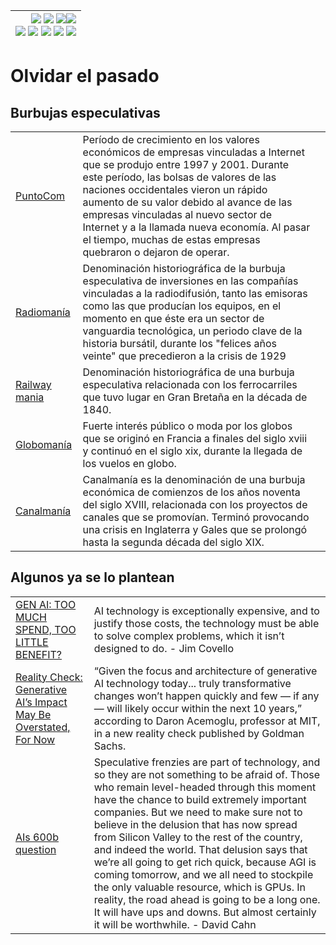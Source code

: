 <div align=right>

|[![](https://img.shields.io/badge/-Inicio-FFF?style=flat&logo=Emlakjet&logoColor=black)](/README.md) [![](https://img.shields.io/badge/-Introducción-FFF?style=flat&logo=abbrobotstudio&logoColor=black)](/documentos/intro.md) [![](https://img.shields.io/badge/-Panorámica-FFF?style=flat&logo=openstreetmap&logoColor=black)](/documentos/panoramica.md)[![](https://img.shields.io/badge/-Modelos_de_lenguaje-FFF?style=flat&logo=LiveChat&logoColor=black)](/documentos/LLMs.md)<br>  [![](https://img.shields.io/badge/-Prompts-FFF?style=flat&logo=Proton&logoColor=black)](/documentos/prompts/README.md) [![](https://img.shields.io/badge/-Ing,_de_prompts-FFF?style=flat&logo=googleearthengine&logoColor=black)](/documentos/ingenieriaDePrompts/README.md) [![](https://img.shields.io/badge/-Patrones-FFF?style=flat&logo=textpattern&logoColor=black)](/documentos/ingenieriaDePrompts/patrones/README.md) [![](https://img.shields.io/badge/8vP-FFF?style=flat&logo=v8&logoColor=black)](/documentos/prompts/mejoresPracticas/8virtudesDelPrompting.md) [![](https://img.shields.io/badge/-Casos_de_uso-FFF?style=flat&logo=gitbook&logoColor=black)](/documentos/casosDeUso/README.md)|
|-:|

</div>

# Olvidar el pasado

## Burbujas especulativas

||||
|-|-|-|
[PuntoCom](https://es.wikipedia.org/wiki/Burbuja_puntocom)|Período de crecimiento en los valores económicos de empresas vinculadas a Internet que se produjo entre 1997 y 2001. Durante este período, las bolsas de valores de las naciones occidentales vieron un rápido aumento de su valor debido al avance de las empresas vinculadas al nuevo sector de Internet y a la llamada nueva economía. Al pasar el tiempo, muchas de estas empresas quebraron o dejaron de operar.
[Radiomanía](https://es.wikipedia.org/wiki/Radioman%C3%ADa)|Denominación historiográfica de la burbuja especulativa de inversiones en las compañías vinculadas a la radiodifusión, tanto las emisoras como las que producían los equipos, en el momento en que éste era un sector de vanguardia tecnológica, un periodo clave de la historia bursátil, durante los "felices años veinte" que precedieron a la crisis de 1929
[Railway mania](https://es.wikipedia.org/wiki/Railway_Mania)|Denominación historiográfica de una burbuja especulativa relacionada con los ferrocarriles que tuvo lugar en Gran Bretaña en la década de 1840.
[Globomanía](https://es.wikipedia.org/wiki/Globoman%C3%ADa)|Fuerte interés público o moda por los globos que se originó en Francia a finales del siglo xviii y continuó en el siglo xix, durante la llegada de los vuelos en globo.
[Canalmanía](https://es.wikipedia.org/wiki/Canalman%C3%ADa)|Canalmanía es la denominación de una burbuja económica de comienzos de los años noventa del siglo XVIII, relacionada con los proyectos de canales que se promovían. Terminó provocando una crisis en Inglaterra y Gales que se prolongó hasta la segunda década del siglo XIX.

## Algunos ya se lo plantean

|||
|-|-|
[GEN AI: TOO MUCH SPEND, TOO LITTLE BENEFIT?](https://www.goldmansachs.com/intelligence/pages/gs-research/gen-ai-too-much-spend-too-little-benefit/report.pdf)|AI technology is exceptionally expensive, and to justify those costs, the technology must be able to solve complex problems, which it isn’t designed to do. - Jim Covello
[Reality Check: Generative AI’s Impact May Be Overstated, For Now](https://www.forbes.com/sites/joemckendrick/2024/07/11/reality-check-generative-ais-impact-may-be-overstated-right-now/)|“Given the focus and architecture of generative AI technology today... truly transformative changes won’t happen quickly and few — if any — will likely occur within the next 10 years,” according to Daron Acemoglu, professor at MIT, in a new reality check published by Goldman Sachs.
[AIs 600b question](https://www.sequoiacap.com/article/ais-600b-question/)|Speculative frenzies are part of technology, and so they are not something to be afraid of. Those who remain level-headed through this moment have the chance to build extremely important companies. But we need to make sure not to believe in the delusion that has now spread from Silicon Valley to the rest of the country, and indeed the world. That delusion says that we’re all going to get rich quick, because AGI is coming tomorrow, and we all need to stockpile the only valuable resource, which is GPUs. In reality, the road ahead is going to be a long one. It will have ups and downs. But almost certainly it will be worthwhile. - David Cahn
